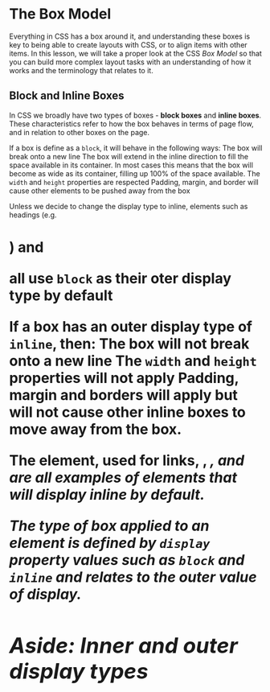# The Box Model #
Everything in CSS has a box around it, and understanding these boxes is key to being able to create layouts with CSS, or to align items with other items. In this lesson, we will take a proper look at the CSS *Box Model* so that you can build more complex layout tasks with an understanding of how it works and the terminology that relates to it.

## Block and Inline Boxes ##
In CSS we broadly have two types of boxes - **block boxes** and **inline boxes**. These characteristics refer to how the box behaves in terms of page flow, and in relation to other boxes on the page.

If a box is define as a `block`, it will behave in the following ways:
  The box will break onto a new line
  The box will extend in the inline direction to fill the space available in its container. In most cases this means that the box will become as wide as its container, filling up 100% of the space available.
  The `width` and `height` properties are respected
  Padding, margin, and border will cause other elements to be pushed away from the box

Unless we decide to change the display type to inline, elements such as headings (e.g. <h1>) and <p> all use `block` as their oter display type by default

If a box has an outer display type of `inline`, then:
  The box will not break onto a new line
  The `width` and `height` properties will not apply
  Padding, margin and borders will apply but will not cause other inline boxes to move away from the box.

The <a> element, used for links, <span>, <em>, and <strong> are all examples of elements that will display inline by default.

The type of box applied to an element is defined by `display` property values such as `block` and `inline` and relates to the **outer** value of display.

## Aside: Inner and outer display types ##
